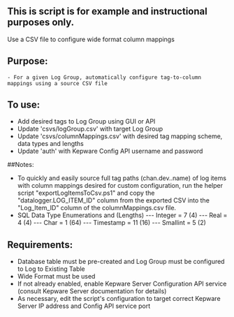## This is script is for example and instructional purposes only.

Use a CSV file to configure wide format column mappings
   
## Purpose: 
    - For a given Log Group, automatically configure tag-to-column mappings using a source CSV file

## To use:
- Add desired tags to Log Group using GUI or API
- Update 'csvs/logGroup.csv' with target Log Group
- Update 'csvs/columnMappings.csv' with desired tag mapping scheme, data types and lengths
- Update 'auth' with Kepware Config API username and password

##Notes:
- To quickly and easily source full tag paths (chan.dev.<folders>.name) of log items with column mappings desired for custom configuration, run the helper script "exportLogItemsToCsv.ps1" and copy the "datalogger.LOG_ITEM_ID" column from the exported CSV into the "Log_Item_ID" column of the columnMappings.csv file.
- SQL Data Type Enumerations and (Lengths) 
--- Integer = 7 (4)
--- Real = 4 (4)
--- Char = 1 (64)
--- Timestamp = 11 (16)
--- Smallint = 5 (2) 

## Requirements: 
- Database table must be pre-created and Log Group must be configured to Log to Existing Table
- Wide Format must be used
- If not already enabled, enable Kepware Server Configuration API service (consult Kepware Server documentation for details)
- As necessary, edit the script's configuration to target correct Kepware Server IP address and Config API service port 
